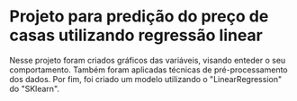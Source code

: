 # Projeto para predição do preço de casas utilizando regressão linear
 Nesse projeto foram criados gráficos das variáveis, visando enteder o seu comportamento. Também foram aplicadas técnicas de pré-processamento dos dados. Por fim, foi criado um modelo utilizando o "LinearRegression" do "SKlearn".